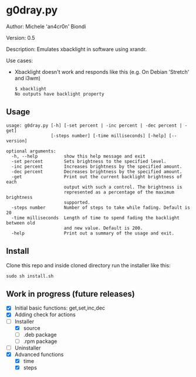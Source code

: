 # g0dray.py
Author: Michele 'an4cr0n' Biondi

Version: 0.5

Description: Emulates xbacklight in software using xrandr.

Use cases:
  - Xbacklight doesn't work and responds like this (e.g. On Debian 'Stretch' and i3wm) 
    ```
    $ xbacklight
    No outputs have backlight property
    ```


## Usage
```
usage: g0dray.py [-h] [-set percent | -inc percent | -dec percent | -get]
                 [-steps number] [-time milliseconds] [-help] [--version]

optional arguments:
  -h, --help          show this help message and exit
  -set percent        Sets brightness to the specified level.
  -inc percent        Increases brightness by the specified amount.
  -dec percent        Decreases brightness by the specified amount.
  -get                Print out the current backlight brightness of each
                      output with such a control. The brightness is
                      represented as a percentage of the maximum brightness
                      supported.
  -steps number       Number of steps to take while fading. Default is 20
  -time milliseconds  Length of time to spend fading the backlight between old
                      and new value. Default is 200.
  -help               Print out a summary of the usage and exit.
```

## Install
Clone this repo and inside cloned directory run the installer like this:
```
sudo sh install.sh
```

## Work in progress (future releases)
- [x] Initial basic functions: get,set,inc,dec
- [x] Adding check for actions
- [ ] Installer
  - [x] source
  - [ ] .deb package
  - [ ] .rpm package
- [ ] Uninstaller
- [x] Advanced functions
  - [x] time
  - [x] steps
